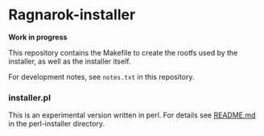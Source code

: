Ragnarok-installer
==================

**Work in progress**

This repository contains the Makefile to create the rootfs used by the
installer, as well as the installer itself.

For development notes, see `notes.txt` in this repository.

### installer.pl

This is an experimental version written in perl.
For details see [README.md](https://github.com/RagnarokOS/installer/tree/master/perl-installer/README.md)
in the perl-installer directory.

